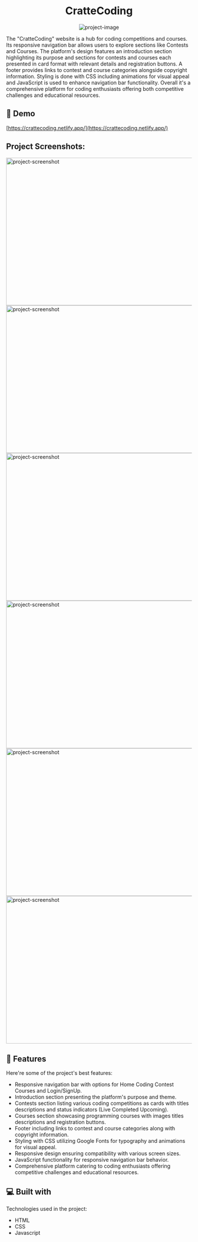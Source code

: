 <h1 align="center" id="title">CratteCoding</h1>

<p align="center"><img src="https://socialify.git.ci/jiteshjampa/VeriTechTask2/image?font=Rokkitt&amp;name=1&amp;owner=1&amp;pattern=Solid&amp;theme=Dark" alt="project-image"></p>

<p id="description">The "CratteCoding" website is a hub for coding competitions and courses. Its responsive navigation bar allows users to explore sections like Contests and Courses. The platform's design features an introduction section highlighting its purpose and sections for contests and courses each presented in card format with relevant details and registration buttons. A footer provides links to contest and course categories alongside copyright information. Styling is done with CSS including animations for visual appeal and JavaScript is used to enhance navigation bar functionality. Overall it's a comprehensive platform for coding enthusiasts offering both competitive challenges and educational resources.</p>

<h2>🚀 Demo</h2>

[https://crattecoding.netlify.app/](https://crattecoding.netlify.app/)

<h2>Project Screenshots:</h2>

<img src="https://snipboard.io/BK8ZsV.jpg" alt="project-screenshot" width="800" height="400/">

<img src="https://snipboard.io/x4jcoq.jpg" alt="project-screenshot" width="800" height="400/">

<img src="https://snipboard.io/GjfRVk.jpg" alt="project-screenshot" width="800" height="400/">

<img src="https://snipboard.io/MyLOiv.jpg" alt="project-screenshot" width="800" height="400/">

<img src="https://snipboard.io/9jfts0.jpg" alt="project-screenshot" width="800" height="400/">

<img src="https://snipboard.io/U1QIfx.jpg" alt="project-screenshot" width="800" height="400/">

  
  
<h2>🧐 Features</h2>

Here're some of the project's best features:

*   Responsive navigation bar with options for Home Coding Contest Courses and Login/SignUp.
*   Introduction section presenting the platform's purpose and theme.
*   Contests section listing various coding competitions as cards with titles descriptions and status indicators (Live Completed Upcoming).
*   Courses section showcasing programming courses with images titles descriptions and registration buttons.
*   Footer including links to contest and course categories along with copyright information.
*   Styling with CSS utilizing Google Fonts for typography and animations for visual appeal.
*   Responsive design ensuring compatibility with various screen sizes.
*   JavaScript functionality for responsive navigation bar behavior.
*   Comprehensive platform catering to coding enthusiasts offering competitive challenges and educational resources.

  
  
<h2>💻 Built with</h2>

Technologies used in the project:

*   HTML
*   CSS
*   Javascript
